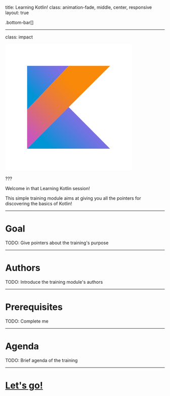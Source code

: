 title: Learning Kotlin!
class: animation-fade, middle, center, responsive
layout: true

<!-- This slide will serve as the base layout for all your slides -->
.bottom-bar[]

---

class: impact

![](assets/kotlin_logo.png)

???

Welcome in that Learning Kotlin session!

This simple training module aims at giving you all the pointers for discovering the basics of Kotlin!

---
 
# Goal
 
TODO: Give pointers about the training's purpose 

---
 
# Authors

TODO: Introduce the training module's authors

---

# Prerequisites

TODO: Complete me

---

# Agenda

TODO: Brief agenda of the training

---

# [Let's go!](./02_language.html)
